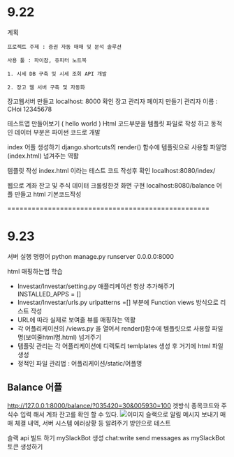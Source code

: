 # 9.22
계획 

	프로젝트 주제 : 증권 자동 매매 및 분석 솔루션 

	사용 툴 : 파이참, 쥬피터 노트북

	1. 시세 DB 구축 및 시세 조회 API 개발
	
	2. 장고 웹 서버 구축 및 자동화
	
	
 장고웹서버 만들고 localhost: 8000 확인
 장고 관리자 페이지 만들기  관리자 이름 : CHoi
	12345678
	
 
 테스트앱 만들어보기 ( hello world )
 Html 코드부분을 템플릿 파일로 작성 하고 동적인 데이터 부분은 
 파이썬 코드로 개발 
 
 index 어플 생성하기
 django.shortcuts의 render() 함수에 템플릿으로 사용할 파일명(index.html)
 넘겨주는 역활 
 
 템플릿 작성 
 index.html 이라는 테스트 코드 작성후 확인 
 localhost:8080/index/
 
 웹으로 계좌 잔고 및 주식 데이터 크롤링한것 화면 구현
 localhost:8080/balance 어플 만들고 html 기본코드작성
 
 ==================================================
 # 9.23
 서버 실행 명령어
 python manage.py runserver 0.0.0.0:8000
 
 html 매핑하는법 학습 
 
 - Investar/Investar/setting.py 애플리케이션 항상 추가해주기 INSTALLED_APPS = []
 - Investar/Investar/urls.py  urlpatterns =[] 부분에 Function views 방식으로 리스트 작성 
 - URL에 따라 실제로 보여줄 뷰를 매핑하는 역활 
 - 각 어플리케이션의 /views.py 을 열어서 render()함수에 템플릿으로 사용할 파일명(보여줄html명.html) 넘겨주기
 - 템플릿 관리는 각 어플리케이션에 디렉토리 temlplates 생성 후 거기에 html 파일생성
 - 정적인 파일 관리법 : 어플리케이션/static/어플명
 
 ## Balance 어플 
 http://127.0.0.1:8000/balance/?035420=30&005930=100
 겟방식  종목코드와 주식수 입력 해서 계좌 잔고를 확인 할 수 있다. 
 ![이미지](https://github.com/luminous33/AcornProject/blob/master/%EC%B5%9C%EC%9D%B8%EC%84%B1/mySite/img/bt.png)
 슬랙으로 알림 메시지 보내기 
 매매 체결 내역, 서버 시스템 에러상황 등 알려주기 방안으로 테스트
 
 슬랙 api 빌드 하기 
 mySlackBot 생성
 chat:write send messages as mySlackBot
 토큰 생성하기 
 
